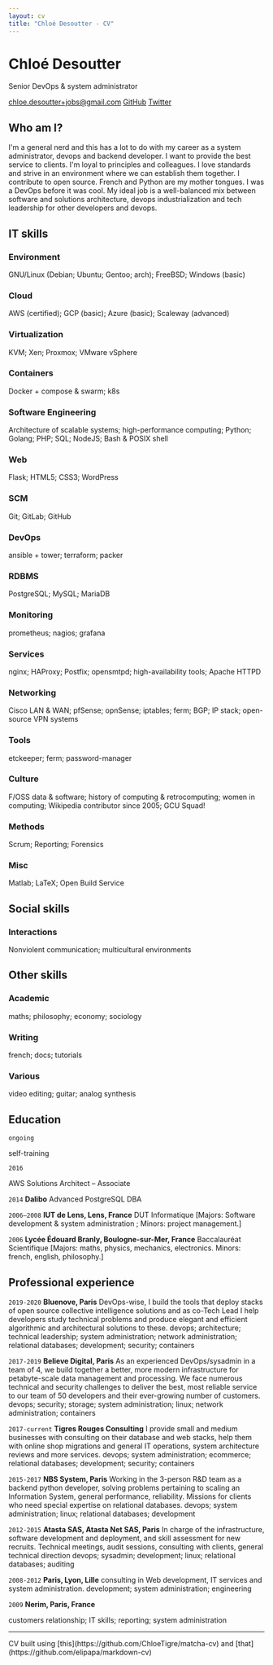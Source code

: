 ```yaml
---
layout: cv
title: "Chloé Desoutter - CV"
---
```


# Chloé Desoutter
Senior DevOps & system administrator

<div id="webaddress">
    <a href="chloe.desoutter+jobs@gmail.com">chloe.desoutter+jobs@gmail.com</a>
    <a href="https://github.com/ChloeTigre">GitHub</a>
    <a href="https://twitter.com/matcha_x">Twitter</a>
</div>


## Who am I?

I'm a general nerd and this has a lot to do with my career as a system administrator, devops and backend developer. I want to provide the best service to clients. I'm loyal to principles and colleagues. I love standards and strive in an environment where we can establish them together. I contribute to open source. French and Python are my mother tongues. I was a DevOps before it was cool. My ideal job is a well-balanced mix between software and solutions architecture, devops industrialization and tech leadership for other developers and devops.




## IT skills

### Environment
GNU/Linux (Debian; Ubuntu; Gentoo; arch); FreeBSD; Windows (basic)

### Cloud
AWS (certified); GCP (basic); Azure (basic); Scaleway (advanced)

### Virtualization
KVM; Xen; Proxmox; VMware vSphere

### Containers
Docker + compose & swarm; k8s

### Software Engineering
Architecture of scalable systems; high-performance computing; Python; Golang; PHP; SQL; NodeJS; Bash & POSIX shell

### Web
Flask; HTML5; CSS3; WordPress

### SCM
Git; GitLab; GitHub

### DevOps
ansible + tower; terraform; packer

### RDBMS
PostgreSQL; MySQL; MariaDB

### Monitoring
prometheus; nagios; grafana

### Services
nginx; HAProxy; Postfix; opensmtpd; high-availability tools; Apache HTTPD

### Networking
Cisco LAN & WAN; pfSense; opnSense; iptables; ferm; BGP; IP stack; open-source VPN systems

### Tools
etckeeper; ferm; password-manager

### Culture
F/OSS data & software; history of computing & retrocomputing; women in computing; Wikipedia contributor since 2005; GCU Squad!

### Methods
Scrum; Reporting; Forensics

### Misc
Matlab; LaTeX; Open Build Service

## Social skills

### Interactions
Nonviolent communication; multicultural environments

## Other skills

### Academic
maths; philosophy; economy; sociology

### Writing
french; docs; tutorials

### Various
video editing; guitar; analog synthesis

## Education


`ongoing`

self-training

`2016`

AWS Solutions Architect – Associate

`2014`
__Dalibo__
Advanced PostgreSQL DBA

`2006–2008`
__IUT de Lens, Lens, France__
DUT Informatique [Majors: Software development & system administration ; Minors: project management.]

`2006`
__Lycée Édouard Branly, Boulogne-sur-Mer, France__
Baccalauréat Scientifique [Majors: maths, physics, mechanics, electronics. Minors: french, english, philosophy.]


## Professional experience


`2019-2020`
__Bluenove, Paris__
DevOps-wise, I build the tools that deploy stacks of open source collective intelligence solutions and as co-Tech Lead I help developers study technical problems and produce elegant and efficient algorithmic and architectural solutions to these.
devops; architecture; technical leadership; system administration; network administration; relational databases; development; security; containers

`2017-2019`
__Believe Digital, Paris__
As an experienced DevOps/sysadmin in a team of 4, we build together a better, more modern infrastructure for petabyte-scale data management and processing. We face numerous technical and security challenges to deliver the best, most reliable service to our team of 50 developers and their ever-growing number of customers.
devops; security; storage; system administration; linux; network administration; containers

`2017-current`
__Tigres Rouges Consulting__
I provide small and medium businesses with consulting on their database and web stacks, help them with online shop migrations and general IT operations, system architecture reviews and more services.
devops; system administration; ecommerce; relational databases; development; security; containers

`2015-2017`
__NBS System, Paris__
Working in the 3-person R&D team as a backend python developer, solving problems pertaining to scaling an Information System, general performance, reliability. Missions for clients who need special expertise on relational databases.
devops; system administration; linux; relational databases; development

`2012-2015`
__Atasta SAS, Atasta Net SAS, Paris__
In charge of the infrastructure, software development and deployment, and skill assessment for new recruits. Technical meetings, audit sessions, consulting with clients, general technical direction
devops; sysadmin; development; linux; relational databases; auditing

`2008-2012`
__Paris, Lyon, Lille__
consulting in Web development, IT services and system administration.
development; system administration; engineering

`2009`
__Nerim, Paris, France__

customers relationship; IT skills; reporting; system administration



<div class="no-show-print small">
<hr />
CV built using [this](https://github.com/ChloeTigre/matcha-cv) and [that](https://github.com/elipapa/markdown-cv)
</div>